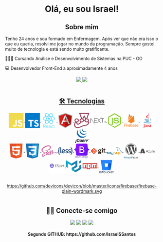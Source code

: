 <h1 align="center">Olá, eu sou Israel!</h1>

<div>
  <h2 align="center">Sobre mim </h2>
  <p> Tenho 24 anos e sou formado em Enfermagem. Após ver que não era isso o que eu queria, resolvi me jogar no mundo da programação. Sempre gostei muito de tecnologia e está sendo muito gratificante. </p>
  <p> 👩🏻‍🎓 Cursando Análise e Desenvolvimento de Sistemas na PUC - GO </p>
  <p> 💻 Desenvolvedor Front-End a aproximadamente 4 anos</p>
</div>

<div align="center">
  <a href="https://github.com/IsraelSDev">
  <img height="160em" src="https://github-readme-stats.vercel.app/api?username=IsraelSDev&show_icons=true&theme=react&include_all_commits=true&count_private=true"/>
  <img height="160em" src="https://github-readme-stats.vercel.app/api/top-langs/?username=IsraelSDev&layout=compact&langs_count=7&theme=react"/>
</div> <br>


<div align="center" style="display: inline-block">
  <div><h2>🛠 Tecnologias</h2></div>
  <div styles="display: flex">
  <img align="center" alt="JS" height="50" width="50" styles="margin: 10px" src="https://raw.githubusercontent.com/devicons/devicon/master/icons/javascript/javascript-plain.svg">
    
  <img align="center" alt="TYPESCRIPT" height="50" width="50" styles="margin: 10px" src="https://github.com/devicons/devicon/blob/master/icons/typescript/typescript-original.svg">
  <img align="center" alt="REACT" height="50" width="50" styles="margin: 10px" src="https://github.com/devicons/devicon/blob/master/icons/react/react-original-wordmark.svg">
  <img align="center" alt="ANGULAR" height="50" width="50" styles="margin: 10px" src="https://github.com/devicons/devicon/blob/master/icons/angularjs/angularjs-original.svg">
  <img align="center" alt="JEST" height="50" width="50" styles="margin: 10px" src="https://github.com/devicons/devicon/blob/master/icons/jest/jest-plain.svg">
  <img align="center" alt="NEXT" height="50" width="50" styles="margin: 10px" src="https://github.com/devicons/devicon/blob/master/icons/nextjs/nextjs-original-wordmark.svg">
  <img align="center" alt="NODEJS" height="50" width="50" styles="margin: 10px" src="https://github.com/devicons/devicon/blob/master/icons/nodejs/nodejs-plain.svg">
  <img align="center" alt="FIREBASE" height="50" width="50" styles="margin: 10px" src="https://github.com/devicons/devicon/blob/master/icons/firebase/firebase-plain-wordmark.svg">
  <img align="center" alt="JAVA" height="50" width="50" styles="margin: 10px" src="https://github.com/devicons/devicon/blob/master/icons/java/java-original-wordmark.svg"> 
  <img align="center" alt="JQUERY" height="50" width="50" styles="margin: 10px" src="https://github.com/devicons/devicon/blob/master/icons/jquery/jquery-original-wordmark.svg"> 
    </br>
  <img align="center" alt="HTML" height="50" width="50" styles="margin: 10px" src="https://raw.githubusercontent.com/devicons/devicon/master/icons/html5/html5-original.svg">
  <img align="center" alt="CSS" height="50" width="50" styles="margin: 10px" src="https://raw.githubusercontent.com/devicons/devicon/master/icons/css3/css3-original.svg"> 
  <img align="center" alt="SASS" height="50" width="50" styles="margin: 10px" src="https://github.com/devicons/devicon/blob/master/icons/sass/sass-original.svg">
  <img align="center" alt="LESS" height="50" width="50" styles="margin: 10px" src="https://github.com/devicons/devicon/blob/master/icons/less/less-plain-wordmark.svg">
  <img align="center" alt="BOOTSTRAP" height="50" width="50" styles="margin: 10px" src="https://github.com/devicons/devicon/blob/master/icons/bootstrap/bootstrap-original-wordmark.svg">
  <img align="center" alt="GIT" height="50" width="50" styles="margin: 10px" src="https://github.com/devicons/devicon/blob/master/icons/git/git-original-wordmark.svg">
  <img align="center" alt="MYSQL" height="50" width="50" styles="margin: 10px" src="https://github.com/devicons/devicon/blob/master/icons/mysql/mysql-original-wordmark.svg"> 
  <img align="center" alt="WORDPRESS" height="50" width="50" styles="margin: 10px" src="https://github.com/devicons/devicon/blob/master/icons/wordpress/wordpress-original.svg">
  <img align="center" alt="AZURE" height="50" width="50" styles="margin: 10px" src="https://github.com/devicons/devicon/blob/master/icons/azure/azure-plain-wordmark.svg">
  </br>
  <img align="center" alt="ESLINT" height="50" width="50" styles="margin: 10px" src="https://github.com/devicons/devicon/blob/master/icons/eslint/eslint-original-wordmark.svg">
  <img align="center" alt="MATERIALUI" height="50" width="50" styles="margin: 10px" src="https://github.com/devicons/devicon/blob/master/icons/materialui/materialui-original.svg">
  <img align="center" alt="NPM" height="50" width="50" styles="margin: 10px" src="https://github.com/devicons/devicon/blob/master/icons/npm/npm-original-wordmark.svg">
  <img align="center" alt="BITBUCKET" height="50" width="50" styles="margin: 10px" src="https://github.com/devicons/devicon/blob/master/icons/bitbucket/bitbucket-original-wordmark.svg">
  </div>
  </br>
  


https://github.com/devicons/devicon/blob/master/icons/firebase/firebase-plain-wordmark.svg

</div> <br>
  
  
<div align="center"> 
  <h2>🤝🏻 Conecte-se comigo</h2>
  <a href="https://www.linkedin.com/in/israel-soares-0769191b2/" target="_Blank"><img src="https://img.shields.io/badge/-LinkedIn-%230077B5?style=for-the-badge&logo=linkedin&logoColor=white" target="_Blank"></a> 
  <a href="https://wa.me/5562993645927" target="_Blank"> <img src="https://img.shields.io/badge/WhatsApp-25D366?style=for-the-badge&logo=whatsapp&logoColor=white" target="_blank"></a>
  <a href = "mailto:israelsoares007@outlook.com"><img src="https://img.shields.io/badge/-Gmail-%23333?style=for-the-badge&logo=gmail&logoColor=white" target="_blank"></a>
  <a href="https://instagram.com/israelssantos_/" target="_Blank"><img src="https://img.shields.io/badge/-Instagram-%23E4405F?style=for-the-badge&logo=instagram&logoColor=white" target="_Blank"></a>
</div>
  
  <div align="center"> 
      <h4>Segundo GITHUB: https://github.com/IsraelSSantos </h4>
  </div>
